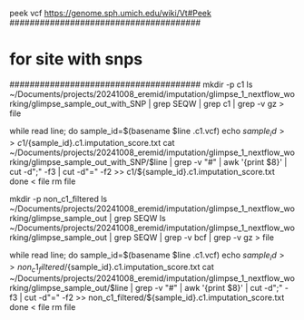 
peek vcf 
https://genome.sph.umich.edu/wiki/Vt#Peek
######################################
# for site with snps
######################################
mkdir -p c1
ls ~/Documents/projects/20241008_eremid/imputation/glimpse_1_nextflow_working/glimpse_sample_out_with_SNP | grep SEQW | grep c1 | grep -v gz > file

while read line; do
sample_id=$(basename $line .c1.vcf)
echo $sample_id >> c1/${sample_id}.c1.imputation_score.txt
cat ~/Documents/projects/20241008_eremid/imputation/glimpse_1_nextflow_working/glimpse_sample_out_with_SNP/$line | grep -v "#" |  awk '{print $8}' | cut -d";" -f3 | cut -d"=" -f2 >> c1/${sample_id}.c1.imputation_score.txt
done < file
rm file



mkdir -p non_c1_filtered
ls ~/Documents/projects/20241008_eremid/imputation/glimpse_1_nextflow_working/glimpse_sample_out | grep SEQW
ls ~/Documents/projects/20241008_eremid/imputation/glimpse_1_nextflow_working/glimpse_sample_out | grep SEQW | grep -v bcf | grep -v gz > file

while read line; do
sample_id=$(basename $line .c1.vcf)
echo $sample_id >> non_c1_filtered/${sample_id}.c1.imputation_score.txt
cat ~/Documents/projects/20241008_eremid/imputation/glimpse_1_nextflow_working/glimpse_sample_out/$line | grep -v "#" |  awk '{print $8}' | cut -d";" -f3 | cut -d"=" -f2 >> non_c1_filtered/${sample_id}.c1.imputation_score.txt
done < file
rm file
